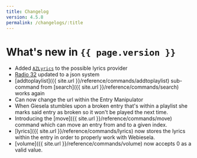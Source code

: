 ```yaml
---
title: Changelog
version: 4.5.8
permalink: /changelogs/:title
---
```


# What's new in `{{ page.version }}`
- Added [`AZLyrics`](http://www.azlyrics.com/) to the possible lyrics provider
- [Radio 32](http://radio32.ch/) updated to a json system 
- [addtoplaylist]({{ site.url }}/reference/commands/addtoplaylist) sub-command from [search]({{ site.url }}/reference/commands/search) works again
- Can now change the url within the Entry Manipulator
- When Giesela stumbles upon a broken entry that's within a playlist she marks said entry as broken so it won't be played the next time.
- Introducing the [move]({{ site.url }}/reference/commands/move) command which can move an entry from and to a given index.
- [lyrics]({{ site.url }}/reference/commands/lyrics) now stores the lyrics within the entry in order to properly work with Webiesela.
- [volume]({{ site.url }}/reference/commands/volume) now accepts 0 as a valid value.
